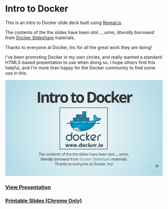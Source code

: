 Intro to Docker
===============

This is an Intro to Docker slide deck built using [Reveal.js](https://github.com/hakimel/reveal.js).

The contents of the the slides have been stol..., umm, *liberally borrowed* 
from [Docker Slideshare](http://www.slideshare.net/dotCloud) materials.

Thanks to everyone at Docker, Inc for all the great work they are doing!

I've been promoting Docker in my own circles, and really wanted a standard
HTML5-based presentation to use when doing so. I hope others find this
helpful, and I'm more than happy for the Docker community to find some
use in this.

[![ScreenShot](screenshot.png?raw=true)](http://pointful.github.io/docker-intro/)

### [View Presentation](http://pointful.github.io/docker-intro/)
### [Printable Slides (Chrome Only)](http://pointful.github.io/docker-intro/?print-pdf)
